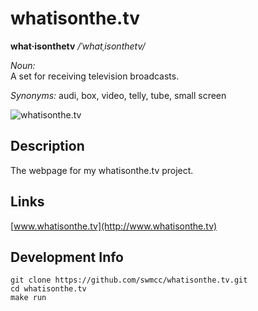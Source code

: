 # whatisonthe.tv 

**what·isonthetv**  */ˈwhatˌisonthetv/*

*Noun:*  
A set for receiving television broadcasts.

*Synonyms:*	
 audi, box, video, telly, tube, small screen

![whatisonthe.tv](http://cl.ly/image/1Q2q1a0f2219/Screen%20Shot%202015-02-25%20at%2022.19.17.png "whatisonthe.tv")

## Description

The webpage for my whatisonthe.tv project.

## Links

[www.whatisonthe.tv](http://www.whatisonthe.tv) 

## Development Info

```
git clone https://github.com/swmcc/whatisonthe.tv.git 
cd whatisonthe.tv 
make run
```

